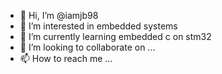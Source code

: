 - 👋 Hi, I’m @iamjb98
- 👀 I’m interested in embedded systems
- 🌱 I’m currently learning embedded c on stm32
- 💞️ I’m looking to collaborate on ...
- 📫 How to reach me ...

<!---
iamjb98/iamjb98 is a ✨ special ✨ repository because its `README.md` (this file) appears on your GitHub profile.
You can click the Preview link to take a look at your changes.
--->

